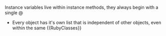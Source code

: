 Instance variables live within instance methods, they always begin with a single @

* Every object has it's own list that is independent of other objects, even within the same {{RubyClasses}}